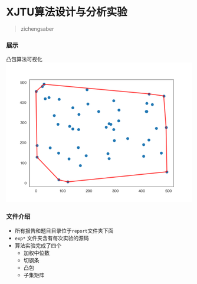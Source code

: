 # XJTU算法设计与分析实验

> zichengsaber
### 展示
凸包算法可视化
![](./img/convxHull.png)

### 文件介绍
* 所有报告和题目目录位于`report`文件夹下面
* `exp*` 文件夹含有每次实验的源码
* 算法实验完成了四个
  * 加权中位数
  * 切钢条
  * 凸包
  * 子集矩阵